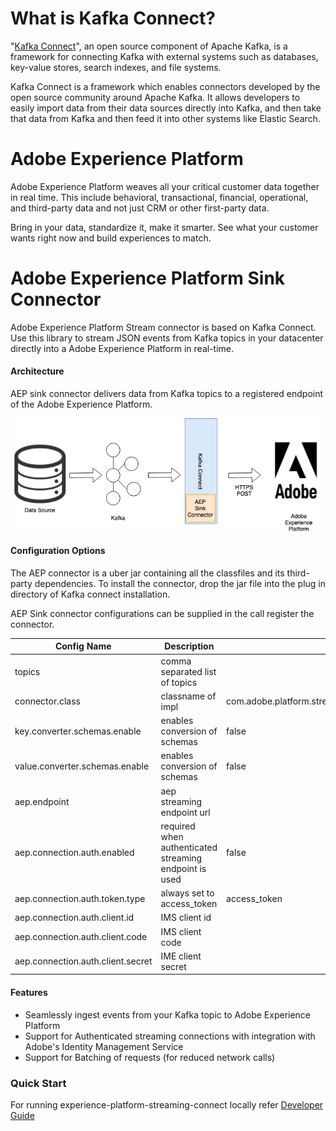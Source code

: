 # What is Kafka Connect?

"[Kafka Connect](https://docs.confluent.io/current/connect/index.html)", an open source component of Apache Kafka, is a framework for connecting Kafka with external systems such as databases, key-value stores, search indexes, and file systems.

Kafka Connect is a framework which enables connectors developed by the open source community around Apache Kafka. It allows developers to easily import data from their data sources directly into Kafka, and then take that data from Kafka and then feed it into other systems like Elastic Search.

# Adobe Experience Platform

Adobe Experience Platform weaves all your critical customer data together in real time. This include behavioral, transactional, financial, operational, and third-party data and not just CRM or other first-party data.

Bring in your data, standardize it, make it smarter. See what your customer wants right now and build experiences to match.
 
# Adobe Experience Platform Sink Connector

Adobe Experience Platform Stream connector is based on Kafka Connect. Use this library to stream JSON events from Kafka topics in your datacenter directly into a Adobe Experience Platform in real-time.

#### Architecture

AEP sink connector delivers data from Kafka topics to a registered endpoint of the Adobe Experience Platform.

![AEP Sink Connector](./docs/resources/aep_sink_connector.png)

#### Configuration Options

The AEP connector is a uber jar containing all the classfiles and its third-party dependencies.
To install the connector, drop the jar file into the plug in directory of Kafka connect installation.

AEP Sink connector configurations can be supplied in the call register the connector.


| Config Name                       | Description                               | Default                                                 | Required | Example |
|-----------------------------------|-------------------------------------------|---------------------------------------------------------|----------|---------|
| topics                            | comma separated list of topics                    |                                                         | yes      |         |
| connector.class                   | classname of impl                         | com.adobe.platform.streaming.sink.impl.AEPSinkConnector | yes      |         |
| key.converter.schemas.enable      | enables conversion of schemas             | false                                                   | no       |         |
| value.converter.schemas.enable    | enables conversion of schemas             | false                                                   | no       |         |
| aep.endpoint                      | aep streaming endpoint url                             |                                                         | yes      |         |
| aep.connection.auth.enabled       | required when authenticated streaming endpoint is used | false                                                   | no       |         |
| aep.connection.auth.token.type    | always set to access_token                | access_token                                            | no       |         |
| aep.connection.auth.client.id     | IMS client id                             |                                                         | no       |         |
| aep.connection.auth.client.code   | IMS client code                           |                                                         | no       |         |
| aep.connection.auth.client.secret | IME client secret                         |                                                         |          |         |

#### Features

* Seamlessly ingest events from your Kafka topic to Adobe Experience Platform
* Support for Authenticated streaming connections with integration with Adobe's Identity Management Service 
* Support for Batching of requests (for reduced network calls)


### Quick Start
For running experience-platform-streaming-connect locally refer [Developer Guide](./DEVELOPER_GUIDE.md)
